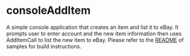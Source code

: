 # consoleAddItem

A simple console application that creates an item and list it to eBay. It prompts user to enter account and the new item information then uses
AddItemCall to list the new item to eBay. Please refer to the [README](../README.md) of samples for build instructions.